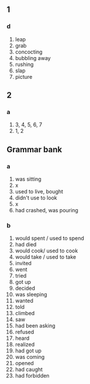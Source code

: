 ## 1
### d

1. leap
2. grab
3. concocting
4. bubbling away
5. rushing
6. slap
7. picture

## 2
### a

1. 3, 4, 5, 6, 7
2. 1, 2

## Grammar bank
### a

1. was sitting
2. x
3. used to live, bought
4. didn't use to look
5. x
6. had crashed, was pouring

### b

1. would spent / used to spend
2. had died
3. would cook/ used to cook
4. would take / used to take
5. invited
6. went
7. tried
8. got up
9. decided
10. was sleeping
11. wanted
12. told
13. climbed
14. saw
15. had been asking
16. refused
17. heard
18. realized
19. had got up
20. was coming
21. opened
22. had caught
23. had forbidden
